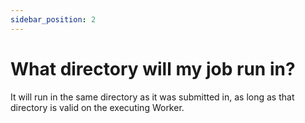 ```yaml
---
sidebar_position: 2
---
```


# What directory will my job run in?

It will run in the same directory as it was submitted in, as long as that
directory is valid on the executing Worker.

